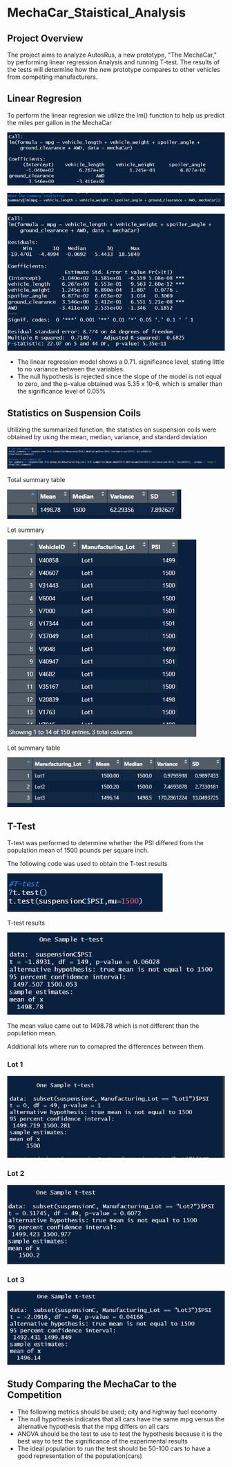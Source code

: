 # MechaCar_Staistical_Analysis

## Project Overview

The project aims to analyze AutosRus, a new prototype, "The MechaCar," by performing linear regression Analysis and running T-test. The results of the tests will determine how the new prototype compares to other vehicles from competing manufacturers.

## Linear Regresion

To perform the linear regresion we utilize the lm() function to help us predict the miles per gallon in the MechaCar

![image](https://github.com/Dibarra11/MechaCar_Staistical_Analysis/blob/2e39bdc572d3a3fea8767840766a8e160aa16a1b/Linear%20regression%20to%20predict%20mpg.png)

![image](https://github.com/Dibarra11/MechaCar_Staistical_Analysis/blob/c5dbbeca53f9a76714d11de7d52ace685a99363e/Linear%20regression%20to%20predict%20mpg3.png)

![image](https://github.com/Dibarra11/MechaCar_Staistical_Analysis/blob/5a250cea2b025f6d4fc35cf80ad126bf0247525f/Linear%20regression%20to%20predict%20mpg%202.png)

- The linear regression model shows a 0.71. significance level, stating little to no variance between the variables.
- The null hypothesis is rejected since the slope of the model is not equal to zero, and the p-value obtained was 5.35 x 10-6, which is smaller than the significance level of 0.05%

## Statistics on Suspension Coils

Utilizing the summarized function, the statistics on suspension coils were obtained by using  the mean, median, variance, and standard deviation

![image](https://github.com/Dibarra11/MechaCar_Staistical_Analysis/blob/7dbc2102e27bfbcf82d328f662e9c5db14f7c6a1/T.png)

Total summary table

![image](https://github.com/Dibarra11/MechaCar_Staistical_Analysis/blob/1f82f5d540ca83ea711cce989d12dd358dfd3983/Totla_Summary.png)

Lot summary 

![image](https://github.com/Dibarra11/MechaCar_Staistical_Analysis/blob/cb3efd332f2055bc73e9150502da84118ea914c5/SuspensionCoils.png)

Lot summary table

![image](https://github.com/Dibarra11/MechaCar_Staistical_Analysis/blob/7265eb36cdfe1f968c1a5b149b2f5b60b8605d54/Lot_Summary.png)

## T-Test

T-test was performed to determine whether the PSI differed from the population mean of 1500 pounds per square inch.

The following code was used to obtain the T-test results


![image](https://github.com/Dibarra11/MechaCar_Staistical_Analysis/blob/6d5e218c7e8318fb42b493932065d3984cee4e90/t-test.png)

T-test results

![image](https://github.com/Dibarra11/MechaCar_Staistical_Analysis/blob/3de3739a10d44fc48ec7cff0833aab1a419a5154/t-test%202.png)

The mean value came out to 1498.78 which is not different than the population mean.

Additional lots where run to comapred the differences between them.

### Lot 1

![image](https://github.com/Dibarra11/MechaCar_Staistical_Analysis/blob/1edf59ba7fa3c813ac039fa1a6edd5b0eb13d3e2/1.png)

### Lot 2

![image](https://github.com/Dibarra11/MechaCar_Staistical_Analysis/blob/c7dd003656cdd65c9789a18e2751a27708308e82/2.png)

### Lot 3

![image](https://github.com/Dibarra11/MechaCar_Staistical_Analysis/blob/b80bf6c5c27010543232fbefa2cdbc613829b438/3.png)

## Study Comparing the MechaCar to the Competition


- The following metrics should be used; city and highway fuel economy
- The null hypothesis indicates that all cars have the same mpg versus the alternative hypothesis that the mpg differs on all cars
- ANOVA should be the test to use to test the hypothesis because it is the best way to test the significance of the experimental results
- The ideal population to run the test should be 50-100 cars to have a good representation of the population(cars)

